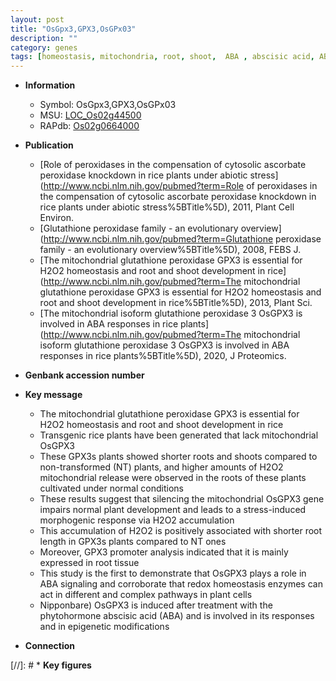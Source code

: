 ```yaml
---
layout: post
title: "OsGpx3,GPX3,OsGPx03"
description: ""
category: genes
tags: [homeostasis, mitochondria, root, shoot,  ABA , abscisic acid, ABA, phytohormone, redox homeostasis]
---
```


* **Information**  
    + Symbol: OsGpx3,GPX3,OsGPx03  
    + MSU: [LOC_Os02g44500](http://rice.plantbiology.msu.edu/cgi-bin/ORF_infopage.cgi?orf=LOC_Os02g44500)  
    + RAPdb: [Os02g0664000](http://rapdb.dna.affrc.go.jp/viewer/gbrowse_details/irgsp1?name=Os02g0664000)  

* **Publication**  
    + [Role of peroxidases in the compensation of cytosolic ascorbate peroxidase knockdown in rice plants under abiotic stress](http://www.ncbi.nlm.nih.gov/pubmed?term=Role of peroxidases in the compensation of cytosolic ascorbate peroxidase knockdown in rice plants under abiotic stress%5BTitle%5D), 2011, Plant Cell Environ.
    + [Glutathione peroxidase family - an evolutionary overview](http://www.ncbi.nlm.nih.gov/pubmed?term=Glutathione peroxidase family - an evolutionary overview%5BTitle%5D), 2008, FEBS J.
    + [The mitochondrial glutathione peroxidase GPX3 is essential for H2O2 homeostasis and root and shoot development in rice](http://www.ncbi.nlm.nih.gov/pubmed?term=The mitochondrial glutathione peroxidase GPX3 is essential for H2O2 homeostasis and root and shoot development in rice%5BTitle%5D), 2013, Plant Sci.
    + [The mitochondrial isoform glutathione peroxidase 3 OsGPX3 is involved in ABA responses in rice plants](http://www.ncbi.nlm.nih.gov/pubmed?term=The mitochondrial isoform glutathione peroxidase 3 OsGPX3 is involved in ABA responses in rice plants%5BTitle%5D), 2020, J Proteomics.

* **Genbank accession number**  

* **Key message**  
    + The mitochondrial glutathione peroxidase GPX3 is essential for H2O2 homeostasis and root and shoot development in rice
    + Transgenic rice plants have been generated that lack mitochondrial OsGPX3
    + These GPX3s plants showed shorter roots and shoots compared to non-transformed (NT) plants, and higher amounts of H2O2 mitochondrial release were observed in the roots of these plants cultivated under normal conditions
    + These results suggest that silencing the mitochondrial OsGPX3 gene impairs normal plant development and leads to a stress-induced morphogenic response via H2O2 accumulation
    + This accumulation of H2O2 is positively associated with shorter root length in GPX3s plants compared to NT ones
    + Moreover, GPX3 promoter analysis indicated that it is mainly expressed in root tissue
    + This study is the first to demonstrate that OsGPX3 plays a role in ABA signaling and corroborate that redox homeostasis enzymes can act in different and complex pathways in plant cells
    + Nipponbare) OsGPX3 is induced after treatment with the phytohormone abscisic acid (ABA) and is involved in its responses and in epigenetic modifications

* **Connection**  

[//]: # * **Key figures**  


